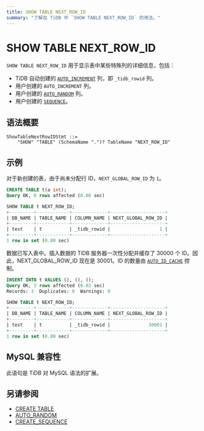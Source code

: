 ```yaml
---
title: SHOW TABLE NEXT_ROW_ID
summary: "了解在 TiDB 中 `SHOW TABLE NEXT_ROW_ID` 的用法。"
---
```


# SHOW TABLE NEXT_ROW_ID

`SHOW TABLE NEXT_ROW_ID` 用于显示表中某些特殊列的详细信息，包括：

* TiDB 自动创建的 [`AUTO_INCREMENT`](/auto-increment.md) 列，即 `_tidb_rowid` 列。
* 用户创建的 `AUTO_INCREMENT` 列。
* 用户创建的 [`AUTO_RANDOM`](/auto-random.md) 列。
* 用户创建的 [`SEQUENCE`](/sql-statements/sql-statement-create-sequence.md)。

## 语法概要

```ebnf+diagram
ShowTableNextRowIDStmt ::=
    "SHOW" "TABLE" (SchemaName ".")? TableName "NEXT_ROW_ID"
```

## 示例

对于新创建的表，由于尚未分配行 ID，`NEXT_GLOBAL_ROW_ID` 为 `1`。

```sql
CREATE TABLE t(a int);
Query OK, 0 rows affected (0.06 sec)
```

```sql
SHOW TABLE t NEXT_ROW_ID;
+---------+------------+-------------+--------------------+
| DB_NAME | TABLE_NAME | COLUMN_NAME | NEXT_GLOBAL_ROW_ID |
+---------+------------+-------------+--------------------+
| test    | t          | _tidb_rowid |                  1 |
+---------+------------+-------------+--------------------+
1 row in set (0.00 sec)
```

数据已写入表中。插入数据的 TiDB 服务器一次性分配并缓存了 30000 个 ID。因此，NEXT_GLOBAL_ROW_ID 现在是 30001。ID 的数量由 [`AUTO_ID_CACHE`](/auto-increment.md#auto_id_cache) 控制。

```sql
INSERT INTO t VALUES (), (), ();
Query OK, 3 rows affected (0.02 sec)
Records: 3  Duplicates: 0  Warnings: 0
```

```sql
SHOW TABLE t NEXT_ROW_ID;
+---------+------------+-------------+--------------------+
| DB_NAME | TABLE_NAME | COLUMN_NAME | NEXT_GLOBAL_ROW_ID |
+---------+------------+-------------+--------------------+
| test    | t          | _tidb_rowid |              30001 |
+---------+------------+-------------+--------------------+
1 row in set (0.00 sec)
```

## MySQL 兼容性

此语句是 TiDB 对 MySQL 语法的扩展。

## 另请参阅

* [CREATE TABLE](/sql-statements/sql-statement-create-table.md)
* [AUTO_RANDOM](/auto-random.md)
* [CREATE_SEQUENCE](/sql-statements/sql-statement-create-sequence.md)
